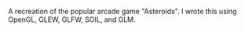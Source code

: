 
A recreation of the popular arcade game "Asteroids".
I wrote this using OpenGL, GLEW, GLFW, SOIL, and GLM.
